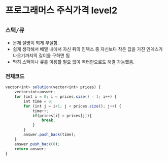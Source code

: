 # 프로그래머스 주식가격 level2
`스택/큐`
---
- 문제 설명이 되게 부실함.
- 쉽게 생각해서 배열 내에서 자신 뒤의 인덱스 중 자신보다 작은 값을 가진 인덱스가 나오기까지의 길이를 구하면 됨
- 딱히 스택이나 큐를 이용할 필요 없이 벡터만으로도 해결 가능했음.

### 전체코드
```jsx
vector<int> solution(vector<int> prices) {
	vector<int>answer;
	for (int i = 0; i < prices.size() - 1; i++) {
		int time = 0;
		for (int j = i+1; j < prices.size(); j++) {
			time++;
			if(prices[i] > prices[j]){
				break;
			}
		}
		answer.push_back(time);
	}
	answer.push_back(0);
	return answer;
}
```

